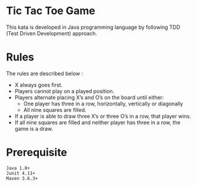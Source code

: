 # Tic Tac Toe Game
 This kata is developed in Java programming language by following TDD (Test Driven Development) approach.

# Rules
 The rules are described below :
 
 - X always goes first.
 - Players cannot play on a played position.
 - Players alternate placing X’s and O’s on the board until either:
 	- One player has three in a row, horizontally, vertically or diagonally
 	- All nine squares are filled.
 - If a player is able to draw three X’s or three O’s in a row, that player wins.
 - If all nine squares are filled and neither player has three in a row, the game is a draw.

# Prerequisite
 ~~~
 Java 1.8+
 Junit 4.11+
 Maven 3.6.3+
 ~~~